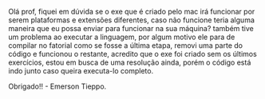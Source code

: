 Olá prof, fiquei em dúvida se o exe que é criado pelo mac irá funcionar por serem plataformas e extensões diferentes, caso não funcione teria alguma maneira que eu possa enviar para funcionar na sua máquina?
também tive um problema ao executar a linguagem, por algum motivo ele para de compilar no fatorial como se fosse a última etapa, removi uma parte do código e funcionou o restante, acredito que o exe foi criado sem os últimos exercícios, estou em busca de uma resolução ainda, porém o código está indo junto caso queira executa-lo completo.

Obrigado!!                                                              - Emerson Tieppo.